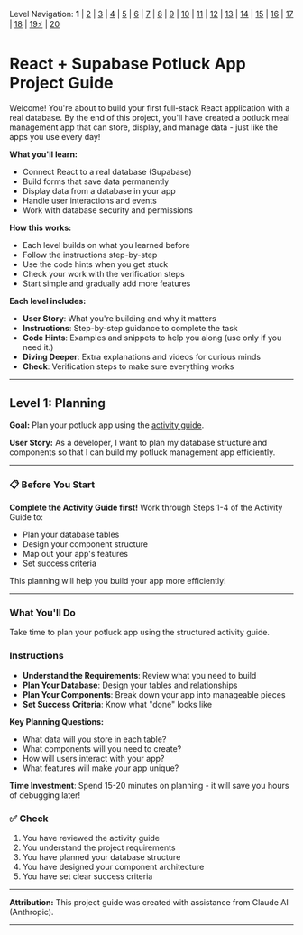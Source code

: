 Level Navigation: **1** | [2](./db-mini-project-lv-2.md) | [3](./db-mini-project-lv-3.md) | [4](./db-mini-project-lv-4.md) | [5](./db-mini-project-lv-5.md) | [6](./db-mini-project-lv-6.md) | [7](./db-mini-project-lv-7.md) | [8](./db-mini-project-lv-8.md) | [9](./db-mini-project-lv-9.md) | [10](./db-mini-project-lv-10.md) | [11](./db-mini-project-lv-11.md) | [12](./db-mini-project-lv-12.md) | [13](./db-mini-project-lv-13.md) | [14](./db-mini-project-lv-14.md) | [15](./db-mini-project-lv-15.md) | [16](./db-mini-project-lv-16.md) | [17](./db-mini-project-lv-17.md) | [18](./db-mini-project-lv-18.md) | [19⚡](./db-mini-project-lv-19.md) | [20](./db-mini-project-lv-20.md)

# React + Supabase Potluck App Project Guide

Welcome! You're about to build your first full-stack React application with a real database. By the end of this project, you'll have created a potluck meal management app that can store, display, and manage data - just like the apps you use every day!

**What you'll learn:**
- Connect React to a real database (Supabase)
- Build forms that save data permanently
- Display data from a database in your app
- Handle user interactions and events
- Work with database security and permissions

**How this works:**
- Each level builds on what you learned before
- Follow the instructions step-by-step
- Use the code hints when you get stuck
- Check your work with the verification steps
- Start simple and gradually add more features

**Each level includes:**
- **User Story**: What you're building and why it matters
- **Instructions**: Step-by-step guidance to complete the task
- **Code Hints**: Examples and snippets to help you along (use only if you need it.)
- **Diving Deeper**: Extra explanations and videos for curious minds
- **Check**: Verification steps to make sure everything works

---

## Level 1: Planning

**Goal:** Plan your potluck app using the [activity guide](https://rmccrear.github.io/codex-lv3-may-2025/week5/db-mini-project/ACTIVITY_GUIDE.html).

**User Story:** As a developer, I want to plan my database structure and components so that I can build my potluck management app efficiently.

---

### 📋 Before You Start

**Complete the Activity Guide first!** Work through Steps 1-4 of the Activity Guide to:
- Plan your database tables
- Design your component structure
- Map out your app's features
- Set success criteria

This planning will help you build your app more efficiently!

---

### What You'll Do

Take time to plan your potluck app using the structured activity guide.

### Instructions

- **Understand the Requirements**: Review what you need to build
- **Plan Your Database**: Design your tables and relationships
- **Plan Your Components**: Break down your app into manageable pieces
- **Set Success Criteria**: Know what "done" looks like

**Key Planning Questions:**
- What data will you store in each table?
- What components will you need to create?
- How will users interact with your app?
- What features will make your app unique?

**Time Investment**: Spend 15-20 minutes on planning - it will save you hours of debugging later!

### ✅ Check

1. You have reviewed the activity guide
2. You understand the project requirements
3. You have planned your database structure
4. You have designed your component architecture
5. You have set clear success criteria

---

**Attribution:** This project guide was created with assistance from Claude AI (Anthropic).

---